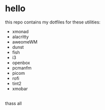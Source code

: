 # hello

this repo contains my dotfiles for these utilities:

<ul>
  <li>xmonad</li>
  <li>alacritty</li>
  <li>aweomeWM</li>
  <li>dunst</li>
  <li>fish</li>
  <li>i3</li>
  <li>openbox</li>
  <li>pcmanfm</li>
  <li>picom</li>
  <li>rofi</li>
  <li>tint2</li>
  <li>xmobar</li>
</ul>
  
<br>
thass all

